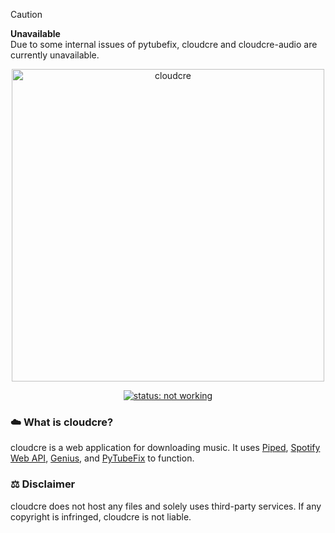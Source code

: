 > [!CAUTION]
> **Unavailable** <br>
> Due to some internal issues of pytubefix,
> cloudcre and cloudcre-audio are currently
> unavailable.

<p align="center"><a href="https://cloudcre.vercel.app"><img src="https://cloudcre.vercel.app/ico/thumbnail.png" alt="cloudcre" width="500"></a></p>
<p align="center"><a href="https://cloudcre.vercel.app"><img src="https://img.shields.io/badge/status-not_working-red?style=for-the-badge&logo=vercel&labelColor=black" alt="status: not working"></a></p>

### :cloud: What is cloudcre?
cloudcre is a web application for downloading music. It uses [Piped](https://piped.kavin.rocks), [Spotify Web API](https://developer.spotify.com/documentation/web-api), [Genius](https://genius.com), and [PyTubeFix](https://pytubefix.io/en/latest/) to function.

### :balance_scale: Disclaimer
cloudcre does not host any files and solely uses third-party services. If any copyright is infringed, cloudcre is not liable.
